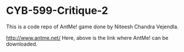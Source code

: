 # CYB-599-Critique-2
This is a code repo of AntMe! game done by Niteesh Chandra Vejendla.

http://www.antme.net/
Here, above is the link where AntMe! can be downloaded.
